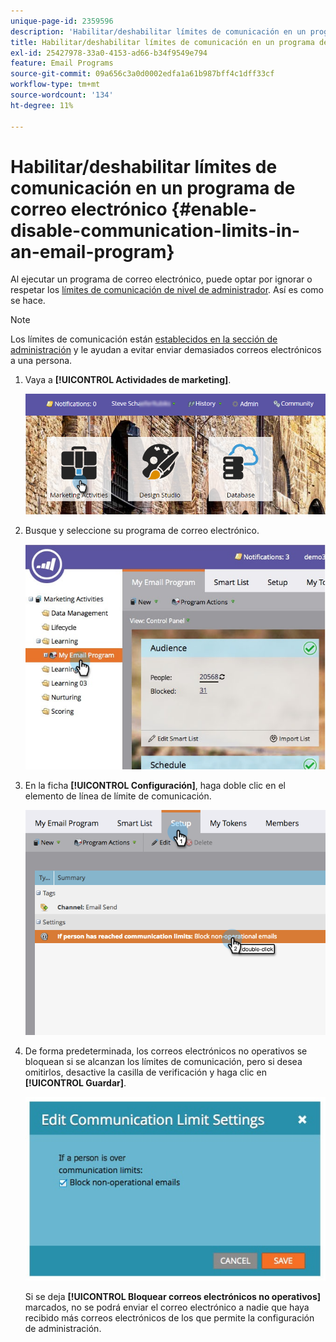 ```yaml
---
unique-page-id: 2359596
description: 'Habilitar/deshabilitar límites de comunicación en un programa de correo electrónico: documentos de Marketo, documentación del producto'
title: Habilitar/deshabilitar límites de comunicación en un programa de correo electrónico
exl-id: 25427978-33a0-4153-ad66-b34f9549e794
feature: Email Programs
source-git-commit: 09a656c3a0d0002edfa1a61b987bff4c1dff33cf
workflow-type: tm+mt
source-wordcount: '134'
ht-degree: 11%

---
```


# Habilitar/deshabilitar límites de comunicación en un programa de correo electrónico {#enable-disable-communication-limits-in-an-email-program}

Al ejecutar un programa de correo electrónico, puede optar por ignorar o respetar los [límites de comunicación de nivel de administrador](/help/marketo/product-docs/administration/email-setup/enable-communication-limits.md). Así es como se hace.

>[!NOTE]
>
>Los límites de comunicación están [establecidos en la sección de administración](/help/marketo/product-docs/administration/email-setup/enable-communication-limits.md) y le ayudan a evitar enviar demasiados correos electrónicos a una persona.

1. Vaya a **[!UICONTROL Actividades de marketing]**.

   ![](assets/login-marketing-activities-3.png)

1. Busque y seleccione su programa de correo electrónico.

   ![](assets/selectemailprogram-3.jpg)

1. En la ficha **[!UICONTROL Configuración]**, haga doble clic en el elemento de línea de límite de comunicación.

   ![](assets/blockoperational.png)

1. De forma predeterminada, los correos electrónicos no operativos se bloquean si se alcanzan los límites de comunicación, pero si desea omitirlos, desactive la casilla de verificación y haga clic en **[!UICONTROL Guardar]**.

   ![](assets/ifaperson.jpg)

   Si se deja **[!UICONTROL Bloquear correos electrónicos no operativos]** marcados, no se podrá enviar el correo electrónico a nadie que haya recibido más correos electrónicos de los que permite la configuración de administración.
